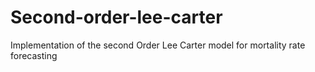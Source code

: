 # Second-order-lee-carter
Implementation of the second Order Lee Carter model for mortality rate forecasting
